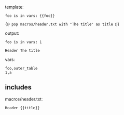 template:

```
foo is in vars: {{foo}}

{@ pop macros/header.txt with "The title" as title @}
```

output:

```
foo is in vars: 1

Header The title
```

vars:

```
foo,outer_table
1,a
```

## includes

macros/header.txt:

```
Header {{title}}
```

